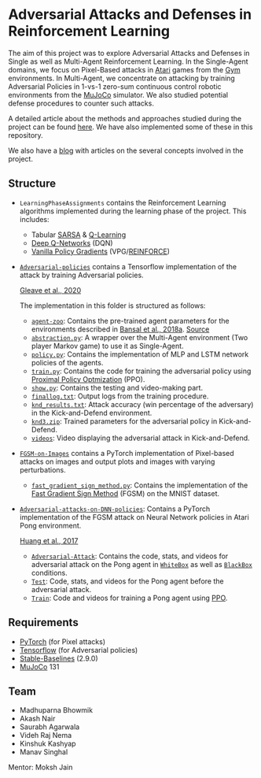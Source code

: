 # Adversarial Attacks and Defenses in Reinforcement Learning

The aim of this project was to explore Adversarial Attacks and Defenses in Single as well as Multi-Agent Reinforcement Learning. In the Single-Agent domains, we focus on Pixel-Based attacks in [Atari](https://gym.openai.com/envs/#atari) games from the [Gym](https://gym.openai.com/) environments. In Multi-Agent, we concentrate on attacking by training Adversarial Policies in 1-vs-1 zero-sum continuous control robotic environments from the [MuJoCo](http://www.mujoco.org/) simulator. We also studied potential defense procedures to counter such attacks.

A detailed article about the methods and approaches studied during the project can be found [here](https://aarl-ieee-nitk.github.io/reinforcement-learning,/adversarial/attacks,/defense/mechanisms/2020/04/09/Survey-on-Adversarial-attacks-and-defenses.html). We have also implemented some of these in this repository.

We also have a [blog](https://aarl-ieee-nitk.github.io/) with articles on the several concepts involved in the project.

## Structure

* `LearningPhaseAssignments` contains the Reinforcement Learning algorithms implemented during the learning phase of the project. This includes:
  * Tabular [SARSA](http://incompleteideas.net/book/first/ebook/node64.html) & [Q-Learning](http://incompleteideas.net/book/first/ebook/node65.html)
  * [Deep Q-Networks](https://www.cs.toronto.edu/~vmnih/docs/dqn.pdf) (DQN)
  * [Vanilla Policy Gradients](https://papers.nips.cc/paper/1713-policy-gradient-methods-for-reinforcement-learning-with-function-approximation.pdf) (VPG/[REINFORCE](https://people.cs.umass.edu/~barto/courses/cs687/williams92simple.pdf))
  
* [`Adversarial-policies`](https://github.com/IEEE-NITK/Adversarial-Reinforcement-Learning/tree/master/Adversarial-policies) contains a Tensorflow implementation of the attack by training Adversarial policies.

  [Gleave et al., 2020](https://arxiv.org/abs/1905.10615)
  
  The implementation in this folder is structured as follows:
    * [`agent-zoo`](https://github.com/IEEE-NITK/Adversarial-Reinforcement-Learning/tree/master/Adversarial-policies/agent-zoo): Contains the pre-trained agent parameters for the environments described in [Bansal et al., 2018a](https://arxiv.org/abs/1710.03748). [Source](https://github.com/openai/multiagent-competition)
    * [`abstraction.py`](https://github.com/IEEE-NITK/Adversarial-Reinforcement-Learning/blob/master/Adversarial-policies/abstraction.py): A wrapper over the Multi-Agent environment (Two player Markov game) to use it as Single-Agent. 
    * [`policy.py`](https://github.com/IEEE-NITK/Adversarial-Reinforcement-Learning/blob/master/Adversarial-policies/policy.py): Contains the implementation of MLP and LSTM network policies of the agents.
    * [`train.py`](https://github.com/IEEE-NITK/Adversarial-Reinforcement-Learning/blob/master/Adversarial-policies/train.py): Contains the code for training the adversarial policy using [Proximal Policy Optmization](https://aarl-ieee-nitk.github.io/reinforcement-learning,/policy-gradient-methods,/sampled-learning,/optimization/theory/2020/03/25/Proximal-Policy-Optimization.html) (PPO).
    * [`show.py`](https://github.com/IEEE-NITK/Adversarial-Reinforcement-Learning/blob/master/Adversarial-policies/show.py): Contains the testing and video-making part.
    * [`finallog.txt`](https://github.com/IEEE-NITK/Adversarial-Reinforcement-Learning/blob/master/Adversarial-policies/finallog.txt): Output logs from the training procedure.
    * [`knd_results.txt`](https://github.com/IEEE-NITK/Adversarial-Reinforcement-Learning/blob/master/Adversarial-policies/knd_results.txt): Attack accuracy (win percentage of the adversary) in the Kick-and-Defend environment.
    * [`knd3.zip`](https://github.com/IEEE-NITK/Adversarial-Reinforcement-Learning/blob/master/Adversarial-policies/knd3.zip): Trained parameters for the adversarial policy in Kick-and-Defend.
    * [`videos`](https://github.com/IEEE-NITK/Adversarial-Reinforcement-Learning/tree/master/Adversarial-policies/videos/adversarial): Video displaying the adversarial attack in Kick-and-Defend.

* [`FGSM-on-Images`](https://github.com/IEEE-NITK/Adversarial-Reinforcement-Learning/tree/master/FGSM-on-images) contains a PyTorch implementation of Pixel-based attacks on images and output plots and images with varying perturbations.

  * [`fast_gradient_sign_method.py`](https://github.com/IEEE-NITK/Adversarial-Reinforcement-Learning/blob/master/FGSM-on-images/fast_gradient_sign_method.py): Contains the implementation of the [Fast Gradient Sign Method](https://arxiv.org/abs/1412.6572) (FGSM) on the MNIST dataset.
  
* [`Adversarial-attacks-on-DNN-policies`](https://github.com/IEEE-NITK/Adversarial-Reinforcement-Learning/tree/master/Adversarial-attacks-on-DNN-policies): Contains a PyTorch implementation of the FGSM attack on Neural Network policies in Atari Pong environment.

  [Huang et al., 2017](https://arxiv.org/abs/1702.02284)

  * [`Adversarial-Attack`](https://github.com/IEEE-NITK/Adversarial-Reinforcement-Learning/tree/master/Adversarial-attacks-on-DNN-policies/Adversarial-Attack): Contains the code, stats, and videos for adversarial attack on the Pong agent in [`WhiteBox`](https://github.com/IEEE-NITK/Adversarial-Reinforcement-Learning/tree/master/Adversarial-attacks-on-DNN-policies/Adversarial-Attack/WhiteBox-attacks) as well as [`BlackBox`](https://github.com/IEEE-NITK/Adversarial-Reinforcement-Learning/tree/master/Adversarial-attacks-on-DNN-policies/Adversarial-Attack/BlackBox-attacks) conditions.
  * [`Test`](https://github.com/IEEE-NITK/Adversarial-Reinforcement-Learning/tree/master/Adversarial-attacks-on-DNN-policies/Test): Code, stats, and videos for the Pong agent before the adversarial attack.
  * [`Train`](https://github.com/IEEE-NITK/Adversarial-Reinforcement-Learning/tree/master/Adversarial-attacks-on-DNN-policies/Train): Code and videos for training a Pong agent using [PPO](https://aarl-ieee-nitk.github.io/reinforcement-learning,/policy-gradient-methods,/sampled-learning,/optimization/theory/2020/03/25/Proximal-Policy-Optimization.html).
  
## Requirements
* [PyTorch](https://pytorch.org/) (for Pixel attacks)
* [Tensorflow](https://www.tensorflow.org/) (for Adversarial policies)
* [Stable-Baselines](https://github.com/hill-a/stable-baselines) (2.9.0)
* [MuJoCo](http://www.mujoco.org/) 131

## Team
* Madhuparna Bhowmik
* Akash Nair
* Saurabh Agarwala
* Videh Raj Nema
* Kinshuk Kashyap
* Manav Singhal

Mentor: Moksh Jain